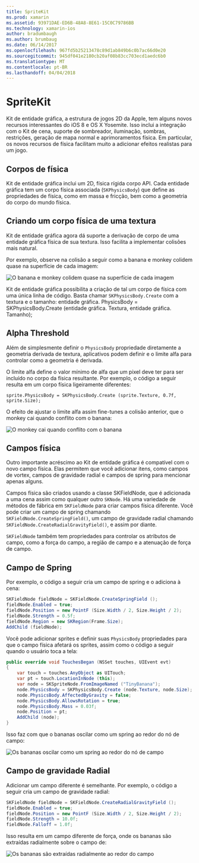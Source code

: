 ```yaml
---
title: SpriteKit
ms.prod: xamarin
ms.assetid: 93971DAE-ED6B-48A8-8E61-15C0C79786BB
ms.technology: xamarin-ios
author: bradumbaugh
ms.author: brumbaug
ms.date: 06/14/2017
ms.openlocfilehash: 967fd5b25213478c89d1ab849b6c0b7ac66d0e20
ms.sourcegitcommit: 945df041e2180cb20af08b83cc703ecd1aedc6b0
ms.translationtype: MT
ms.contentlocale: pt-BR
ms.lasthandoff: 04/04/2018
---
```

# <a name="spritekit"></a>SpriteKit

Kit de entidade gráfica, a estrutura de jogos 2D da Apple, tem alguns novos recursos interessantes do iOS 8 e OS X Yosemite. Isso inclui a integração com o Kit de cena, suporte de sombreador, iluminação, sombras, restrições, geração de mapa normal e aprimoramentos física. Em particular, os novos recursos de física facilitam muito a adicionar efeitos realistas para um jogo.

## <a name="physics-bodies"></a>Corpos de física

Kit de entidade gráfica inclui um 2D, física rígida corpo API. Cada entidade gráfica tem um corpo física associada (`SKPhysicsBody`) que define as propriedades de física, como em massa e fricção, bem como a geometria do corpo do mundo física.

## <a name="creating-a-physics-body-from-a-texture"></a>Criando um corpo física de uma textura
Kit de entidade gráfica agora dá suporte a derivação de corpo de uma entidade gráfica física de sua textura. Isso facilita a implementar colisões mais natural.

Por exemplo, observe na colisão a seguir como a banana e monkey colidem quase na superfície de cada imagem:
 
![](spritekit-images/image13.png "O banana e monkey colidem quase na superfície de cada imagem")

Kit de entidade gráfica possibilita a criação de tal um corpo de física com uma única linha de código. Basta chamar `SKPhysicsBody.Create` com a textura e o tamanho: entidade gráfica. PhysicsBody = SKPhysicsBody.Create (entidade gráfica. Textura, entidade gráfica. Tamanho);

## <a name="alpha-threshold"></a>Alpha Threshold

Além de simplesmente definir o `PhysicsBody` propriedade diretamente a geometria derivada de textura, aplicativos podem definir e o limite alfa para controlar como a geometria é derivada. 

O limite alfa define o valor mínimo de alfa que um pixel deve ter para ser incluído no corpo da física resultante. Por exemplo, o código a seguir resulta em um corpo física ligeiramente diferentes:

```chsarp
sprite.PhysicsBody = SKPhysicsBody.Create (sprite.Texture, 0.7f, sprite.Size);
```

O efeito de ajustar o limite alfa assim fine-tunes a colisão anterior, que o monkey cai quando conflito com o banana:

![](spritekit-images/image14.png "O monkey cai quando conflito com o banana")
 
## <a name="physics-fields"></a>Campos física

Outro importante acréscimo ao Kit de entidade gráfica é compatível com o novo campo física. Elas permitem que você adicionar itens, como campos de vortex, campos de gravidade radial e campos de spring para mencionar apenas alguns.

Campos física são criados usando a classe SKFieldNode, que é adicionada a uma cena assim como qualquer outro `SKNode`. Há uma variedade de métodos de fábrica em `SKFieldNode` para criar campos física diferente. Você pode criar um campo de spring chamando `SKFieldNode.CreateSpringField()`, um campo de gravidade radial chamando `SKFieldNode.CreateRadialGravityField()`, e assim por diante.

`SKFieldNode` também tem propriedades para controlar os atributos de campo, como a força do campo, a região de campo e a atenuação de força de campo.

## <a name="spring-field"></a>Campo de Spring

Por exemplo, o código a seguir cria um campo de spring e o adiciona à cena:

```csharp
SKFieldNode fieldNode = SKFieldNode.CreateSpringField ();
fieldNode.Enabled = true;
fieldNode.Position = new PointF (Size.Width / 2, Size.Height / 2);
fieldNode.Strength = 0.5f;
fieldNode.Region = new SKRegion(Frame.Size);
AddChild (fieldNode);
```

Você pode adicionar sprites e definir suas `PhysicsBody` propriedades para que o campo física afetará os sprites, assim como o código a seguir quando o usuário toca a tela:

```csharp
public override void TouchesBegan (NSSet touches, UIEvent evt)
{
    var touch = touches.AnyObject as UITouch;
    var pt = touch.LocationInNode (this);
    var node = SKSpriteNode.FromImageNamed ("TinyBanana");
    node.PhysicsBody = SKPhysicsBody.Create (node.Texture, node.Size);
    node.PhysicsBody.AffectedByGravity = false;
    node.PhysicsBody.AllowsRotation = true;
    node.PhysicsBody.Mass = 0.03f;
    node.Position = pt;
    AddChild (node);
}
```

Isso faz com que o bananas oscilar como um spring ao redor do nó de campo:

![](spritekit-images/image15.png "Os bananas oscilar como um spring ao redor do nó de campo")
 
## <a name="radial-gravity-field"></a>Campo de gravidade Radial

Adicionar um campo diferente é semelhante. Por exemplo, o código a seguir cria um campo de gravidade radial:

```csharp
SKFieldNode fieldNode = SKFieldNode.CreateRadialGravityField ();
fieldNode.Enabled = true;
fieldNode.Position = new PointF (Size.Width / 2, Size.Height / 2);
fieldNode.Strength = 10.0f;
fieldNode.Falloff = 1.0f;
```

Isso resulta em um campo diferente de força, onde os bananas são extraídas radialmente sobre o campo de:

![](spritekit-images/image16.png "Os bananas são extraídas radialmente ao redor do campo")